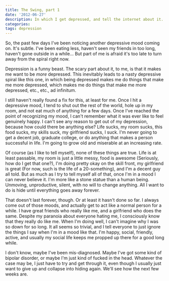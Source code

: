 ```yaml
---
title: The Swing, part 1
date: '2012-06-27'
description: In which I get depressed, and tell the internet about it.
categories:
tags: depression
---
```

So, the past few days I've been noticing another depressive mood coming on. It's subtle. I've been eating less, haven't seen my friends in too long, haven't gone outside in a while... But part of me is afraid it's too late to turn away from the spiral right now.

Depression is a funny beast. The scary part about it, to me, is that it makes me want to be _more_ depressed. This inevitably leads to a nasty depressive spiral like this one, in which being depressed makes me do things that make me more depressed, which makes me do things that make me more depressed, etc., etc., ad infinitum.

I still haven't really found a fix for this, at least for me. Once I hit a depressive mood, I tend to shut out the rest of the world, hole up in my room, and not eat much of anything for a few days. Once I've reached the point of recognizing my mood, I can't remember what it was ever like to feel genuinely happy. I can't see any reason to get out of my depression, because how could there be anything else? Life sucks, my room sucks, this food sucks, my skills suck, my girlfriend sucks, I suck. I'm never going to get a decent job, graduate college, or do anything that makes a person successful in life. I'm going to grow old and miserable at an increasing rate.

Of course (as I like to tell myself), none of these things are true. Life is at least passable, my room is just a little messy, food is awesome (Seriously, how do I get that one?), I'm doing pretty okay on the skill front, my girlfriend is great (For now, such is the life of a 20-something), and I'm a decent guy all told. But as much as I try to tell myself all of that, once I'm in a mood I can never believe it. I'm more like a stone statue than a human being. Unmoving, unproductive, silent, with no will to change anything. All I want to do is hide until everything goes away forever.

That doesn't last forever, though. Or at least it hasn't done so far. I always come out of those moods, and actually get to act like a normal person for a while. I have great friends who really like me, and a girlfriend who does the same. Despite my paranoia about everyone hating me, I consciously know that they really do like me. When I'm doing well, I can't imagine why I was so down for so long. It all seems so trivial, and I tell everyone to just ignore the things I say when I'm in a mood like that. I'm happy, social, friendly, active, and usually my social life keeps me propped up there for a good long while.

I don't know, maybe I've been mis-diagnosed. Maybe I've got some kind of bipolar disorder, or maybe I'm just kind of fucked in the head. Whatever the case may be, I just have to try and get through it, even though I usually just want to give up and collapse into hiding again. We'll see how the next few weeks are.